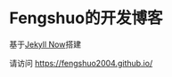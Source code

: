 # Fengshuo的开发博客

基于[Jekyll Now](https://github.com/barryclark/jekyll-now)搭建

请访问 https://fengshuo2004.github.io/
